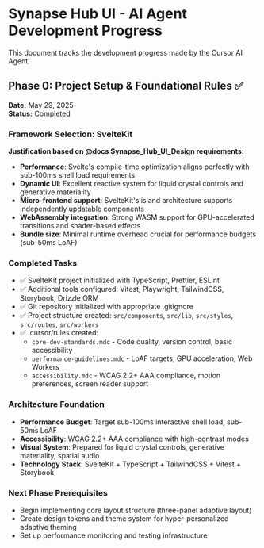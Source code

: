 # Synapse Hub UI - AI Agent Development Progress

This document tracks the development progress made by the Cursor AI Agent.

## Phase 0: Project Setup & Foundational Rules ✅

**Date:** May 29, 2025  
**Status:** Completed

### Framework Selection: SvelteKit
**Justification based on @docs Synapse_Hub_UI_Design requirements:**
- **Performance**: Svelte's compile-time optimization aligns perfectly with sub-100ms shell load requirements
- **Dynamic UI**: Excellent reactive system for liquid crystal controls and generative materiality  
- **Micro-frontend support**: SvelteKit's island architecture supports independently updatable components
- **WebAssembly integration**: Strong WASM support for GPU-accelerated transitions and shader-based effects
- **Bundle size**: Minimal runtime overhead crucial for performance budgets (sub-50ms LoAF)

### Completed Tasks
- ✅ SvelteKit project initialized with TypeScript, Prettier, ESLint
- ✅ Additional tools configured: Vitest, Playwright, TailwindCSS, Storybook, Drizzle ORM
- ✅ Git repository initialized with appropriate .gitignore
- ✅ Project structure created: `src/components`, `src/lib`, `src/styles`, `src/routes`, `src/workers`
- ✅ .cursor/rules created:
  - `core-dev-standards.mdc` - Code quality, version control, basic accessibility
  - `performance-guidelines.mdc` - LoAF targets, GPU acceleration, Web Workers
  - `accessibility.mdc` - WCAG 2.2+ AAA compliance, motion preferences, screen reader support

### Architecture Foundation
- **Performance Budget**: Target sub-100ms interactive shell load, sub-50ms LoAF
- **Accessibility**: WCAG 2.2+ AAA compliance with high-contrast modes
- **Visual System**: Prepared for liquid crystal controls, generative materiality, spatial audio
- **Technology Stack**: SvelteKit + TypeScript + TailwindCSS + Vitest + Storybook

### Next Phase Prerequisites
- Begin implementing core layout structure (three-panel adaptive layout)
- Create design tokens and theme system for hyper-personalized adaptive theming
- Set up performance monitoring and testing infrastructure 